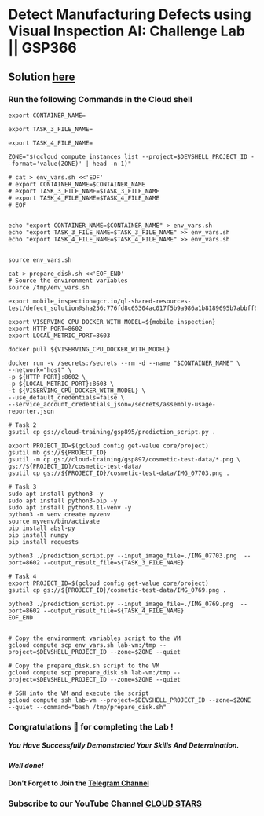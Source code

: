 # Detect Manufacturing Defects using Visual Inspection AI: Challenge Lab || GSP366

## Solution [here](https://youtu.be/fGNyJR_4r1M)

### Run the following Commands in the Cloud shell


```
export CONTAINER_NAME=

export TASK_3_FILE_NAME=

export TASK_4_FILE_NAME=
```

```
ZONE="$(gcloud compute instances list --project=$DEVSHELL_PROJECT_ID --format='value(ZONE)' | head -n 1)"

# cat > env_vars.sh <<'EOF'
# export CONTAINER_NAME=$CONTAINER_NAME
# export TASK_3_FILE_NAME=$TASK_3_FILE_NAME
# export TASK_4_FILE_NAME=$TASK_4_FILE_NAME
# EOF


echo "export CONTAINER_NAME=$CONTAINER_NAME" > env_vars.sh
echo "export TASK_3_FILE_NAME=$TASK_3_FILE_NAME" >> env_vars.sh
echo "export TASK_4_FILE_NAME=$TASK_4_FILE_NAME" >> env_vars.sh


source env_vars.sh

cat > prepare_disk.sh <<'EOF_END'
# Source the environment variables
source /tmp/env_vars.sh

export mobile_inspection=gcr.io/ql-shared-resources-test/defect_solution@sha256:776fd8c65304ac017f5b9a986a1b8189695b7abbff6aa0e4ef693c46c7122f4c

export VISERVING_CPU_DOCKER_WITH_MODEL=${mobile_inspection}
export HTTP_PORT=8602
export LOCAL_METRIC_PORT=8603

docker pull ${VISERVING_CPU_DOCKER_WITH_MODEL}

docker run -v /secrets:/secrets --rm -d --name "$CONTAINER_NAME" \
--network="host" \
-p ${HTTP_PORT}:8602 \
-p ${LOCAL_METRIC_PORT}:8603 \
-t ${VISERVING_CPU_DOCKER_WITH_MODEL} \
--use_default_credentials=false \
--service_account_credentials_json=/secrets/assembly-usage-reporter.json

# Task 2
gsutil cp gs://cloud-training/gsp895/prediction_script.py .

export PROJECT_ID=$(gcloud config get-value core/project)
gsutil mb gs://${PROJECT_ID}
gsutil -m cp gs://cloud-training/gsp897/cosmetic-test-data/*.png \
gs://${PROJECT_ID}/cosmetic-test-data/
gsutil cp gs://${PROJECT_ID}/cosmetic-test-data/IMG_07703.png .

# Task 3
sudo apt install python3 -y
sudo apt install python3-pip -y
sudo apt install python3.11-venv -y 
python3 -m venv create myvenv
source myvenv/bin/activate
pip install absl-py  
pip install numpy 
pip install requests

python3 ./prediction_script.py --input_image_file=./IMG_07703.png  --port=8602 --output_result_file=${TASK_3_FILE_NAME}

# Task 4
export PROJECT_ID=$(gcloud config get-value core/project)
gsutil cp gs://${PROJECT_ID}/cosmetic-test-data/IMG_0769.png .

python3 ./prediction_script.py --input_image_file=./IMG_0769.png  --port=8602 --output_result_file=${TASK_4_FILE_NAME}
EOF_END


# Copy the environment variables script to the VM
gcloud compute scp env_vars.sh lab-vm:/tmp --project=$DEVSHELL_PROJECT_ID --zone=$ZONE --quiet

# Copy the prepare_disk.sh script to the VM
gcloud compute scp prepare_disk.sh lab-vm:/tmp --project=$DEVSHELL_PROJECT_ID --zone=$ZONE --quiet

# SSH into the VM and execute the script
gcloud compute ssh lab-vm --project=$DEVSHELL_PROJECT_ID --zone=$ZONE --quiet --command="bash /tmp/prepare_disk.sh"
```



### Congratulations 🎉 for completing the Lab !

##### You Have Successfully Demonstrated Your Skills And Determination.

#### *Well done!*

#### Don't Forget to Join the [Telegram Channel](https://t.me/cloudstars24)

### Subscribe to our YouTube Channel [CLOUD STARS](https://www.youtube.com/@cloud-stars)
